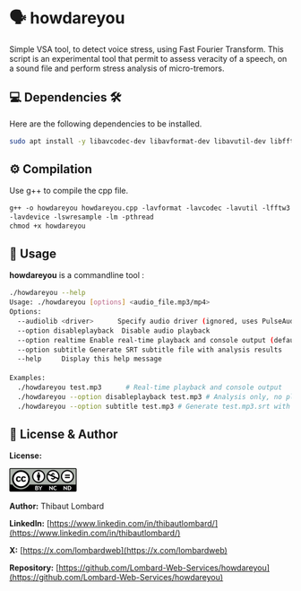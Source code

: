 # 🗣️ howdareyou 

Simple VSA tool, to detect voice stress, using Fast Fourier Transform.
This script is an experimental tool that permit to assess veracity of a speech, on a sound file and perform stress analysis of micro-tremors.



## 💻 Dependencies 🛠

Here are the following dependencies to be installed.

```sh
sudo apt install -y libavcodec-dev libavformat-dev libavutil-dev libfftw3-dev libavdevice-dev libswresample-dev
```


## ⚙️ Compilation 

Use g++ to compile the cpp file.

```
g++ -o howdareyou howdareyou.cpp -lavformat -lavcodec -lavutil -lfftw3 -lavdevice -lswresample -lm -pthread
chmod +x howdareyou
```


## 🚀 Usage 

**howdareyou** is a commandline tool :

```sh
./howdareyou --help
Usage: ./howdareyou [options] <audio_file.mp3/mp4>
Options:
  --audiolib <driver>      Specify audio driver (ignored, uses PulseAudio)
  --option disableplayback  Disable audio playback
  --option realtime Enable real-time playback and console output (default)
  --option subtitle Generate SRT subtitle file with analysis results
  --help     Display this help message

Examples:
  ./howdareyou test.mp3      # Real-time playback and console output
  ./howdareyou --option disableplayback test.mp3 # Analysis only, no playback
  ./howdareyou --option subtitle test.mp3 # Generate test.mp3.srt with results
```



## 📜 License & Author 

**License:** 

![Logo de la licence CC BY-NC-ND](CC_BY-NC-ND.png)

**Author:** Thibaut Lombard

**LinkedIn:** [https://www.linkedin.com/in/thibautlombard/](https://www.linkedin.com/in/thibautlombard/)

**X:** [https://x.com/lombardweb](https://x.com/lombardweb)

**Repository:** [https://github.com/Lombard-Web-Services/howdareyou](https://github.com/Lombard-Web-Services/howdareyou)
